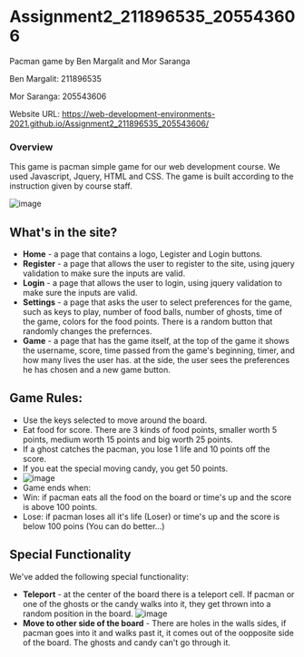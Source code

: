# Assignment2_211896535_205543606
Pacman game by Ben Margalit and Mor Saranga

Ben Margalit: 211896535

Mor Saranga: 205543606

Website URL: https://web-development-environments-2021.github.io/Assignment2_211896535_205543606/

### Overview

This game is pacman simple game for our web development course. We used Javascript, Jquery, HTML and CSS.
The game is built according to the instruction given by course staff.

![image](https://user-images.githubusercontent.com/62620992/116438440-1dc4f400-a857-11eb-8e09-8bffa354eeb7.png)

## What's in the site?
* **Home** - a page that contains a logo, Legister and Login buttons.
* **Register** - a page that allows the user to register to the site, using jquery validation to make sure the inputs are valid.
* **Login** - a page that allows the user to login, using jquery validation to make sure the inputs are valid.
* **Settings** - a page that asks the user to select preferences for the game, such as keys to play, number of food balls, number of ghosts, time of the game, colors for the food points. There is a random button that randomly changes the prefernces.
* **Game** - a page that has the game itself, at the top of the game it shows the username, score, time passed from the game's beginning, timer, and how many lives the user has. at the side, the user sees the preferences he has chosen and a new game button.

## Game Rules:
* Use the keys selected to move around the board.
* Eat food for score. There are 3 kinds of food points, smaller worth 5 points, medium worth 15 points and big worth 25 points.
* If a ghost catches the pacman, you lose 1 life and 10 points off the score.
* If you eat the special moving candy, you get 50 points.
* ![image](https://user-images.githubusercontent.com/62620992/116438671-5795fa80-a857-11eb-92d9-ec9f0367ae09.png)
* Game ends when:
 * Win: if pacman eats all the food on the board or time's up and the score is above 100 points.
 * Lose: if pacman loses all it's life (Loser) or time's up and the score is below 100 poins (You can do better...)

## Special Functionality
We've added the following special functionality:
* **Teleport** - at the center of the board there is a teleport cell. If pacman or one of the ghosts or the candy walks into it, they get thrown into a random position in the board.
![image](https://user-images.githubusercontent.com/62620992/116438539-37663b80-a857-11eb-8362-b6fe6720834e.png)
* **Move to other side of the board** - There are holes in the walls sides, if pacman goes into it and walks past it, it comes out of the oopposite side of the board. The ghosts and candy can't go through it.
